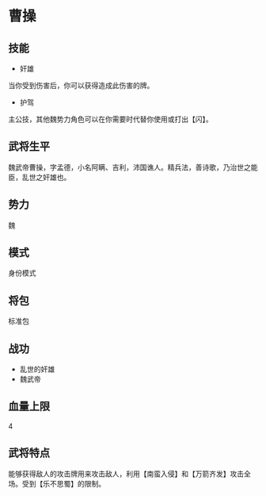 
# 曹操

## 技能

* 奸雄

当你受到伤害后，你可以获得造成此伤害的牌。

* 护驾

主公技，其他魏势力角色可以在你需要时代替你使用或打出【闪】。

## 武将生平

魏武帝曹操，字孟德，小名阿瞒、吉利，沛国谯人。精兵法，善诗歌，乃治世之能臣，乱世之奸雄也。

## 势力

魏

## 模式

身份模式

## 将包

标准包

## 战功

* 乱世的奸雄
* 魏武帝

## 血量上限

4

## 武将特点

能够获得敌人的攻击牌用来攻击敌人，利用【南蛮入侵】和【万箭齐发】攻击全场。受到【乐不思蜀】的限制。
